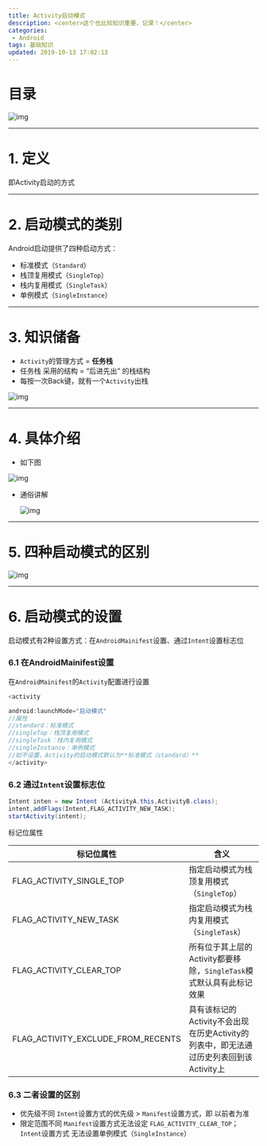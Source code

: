 ```yaml
---
title: Activity启动模式
description: <center>这个也比较知识重要，记录！</center>
categories:
 - Android
tags: 基础知识
updated: 2019-10-13 17:02:13
---
```


# 目录



![img](http://lc-lf8Y5Iic.cn-n1.lcfile.com/26281a1cc4ffab5f5bca/Activity%E5%90%AF%E5%8A%A8%E6%A8%A1%E5%BC%8F1.png)



------

# 1. 定义

即Activity启动的方式

------

# 2. 启动模式的类别

Android启动提供了四种启动方式：

- 标准模式（`Standard`）
- 栈顶复用模式（`SingleTop`）
- 栈内复用模式（`SingleTask`）
- 单例模式（`SingleInstance`）

------

# 3. 知识储备

-  `Activity`的管理方式 = **任务栈** 
- 任务栈 采用的结构 = “后进先出” 的栈结构
- 每按一次Back键，就有一个`Activity`出栈



![img](http://lc-lf8Y5Iic.cn-n1.lcfile.com/590ca740f660323fa8c6/Activity%E5%90%AF%E5%8A%A8%E6%A8%A1%E5%BC%8F2.png)



------

# 4. 具体介绍

- 如下图



![img](http://lc-lf8Y5Iic.cn-n1.lcfile.com/6dd5b98e5f931f134ab9/Activity%E5%90%AF%E5%8A%A8%E6%A8%A1%E5%BC%8F3.png)



- 通俗讲解

  

  ![img](http://lc-lf8Y5Iic.cn-n1.lcfile.com/49a90d13ca61d7b1b69e/Activity%E5%90%AF%E5%8A%A8%E6%A8%A1%E5%BC%8F4.jpg)

  

------

# 5. 四种启动模式的区别



![img](<http://lc-lf8y5iic.cn-n1.lcfile.com/12a90283206a36231bc5/Activity%E5%90%AF%E5%8A%A8%E6%A8%A1%E5%BC%8F5.png>)



------

# 6. 启动模式的设置

启动模式有2种设置方式：在`AndroidMainifest`设置、通过`Intent`设置标志位

### 6.1 在AndroidMainifest设置

在`AndroidMainifest`的`Activity`配置进行设置

```cpp
<activity

android:launchMode="启动模式"
//属性
//standard：标准模式
//singleTop：栈顶复用模式
//singleTask：栈内复用模式
//singleInstance：单例模式
//如不设置，Activity的启动模式默认为**标准模式（standard）**
</activity>
```

### 6.2 通过`Intent`设置标志位

```java
Intent inten = new Intent (ActivityA.this,ActivityB.class);
intent,addFlags(Intent,FLAG_ACTIVITY_NEW_TASK);
startActivity(intent);
```

标记位属性

| 标记位属性                         | 含义                                                         |
| ---------------------------------- | ------------------------------------------------------------ |
| FLAG_ACTIVITY_SINGLE_TOP           | 指定启动模式为栈顶复用模式（`SingleTop`）                    |
| FLAG_ACTIVITY_NEW_TASK             | 指定启动模式为栈内复用模式（`SingleTask`）                   |
| FLAG_ACTIVITY_CLEAR_TOP            | 所有位于其上层的Activity都要移除，`SingleTask`模式默认具有此标记效果 |
| FLAG_ACTIVITY_EXCLUDE_FROM_RECENTS | 具有该标记的Activity不会出现在历史Activity的列表中，即无法通过历史列表回到该Activity上 |

### 6.3 二者设置的区别

- 优先级不同
   `Intent`设置方式的优先级 > `Manifest`设置方式，即 以前者为准
- 限定范围不同
   `Manifest`设置方式无法设定 `FLAG_ACTIVITY_CLEAR_TOP`；`Intent`设置方式 无法设置单例模式（`SingleInstance`）

